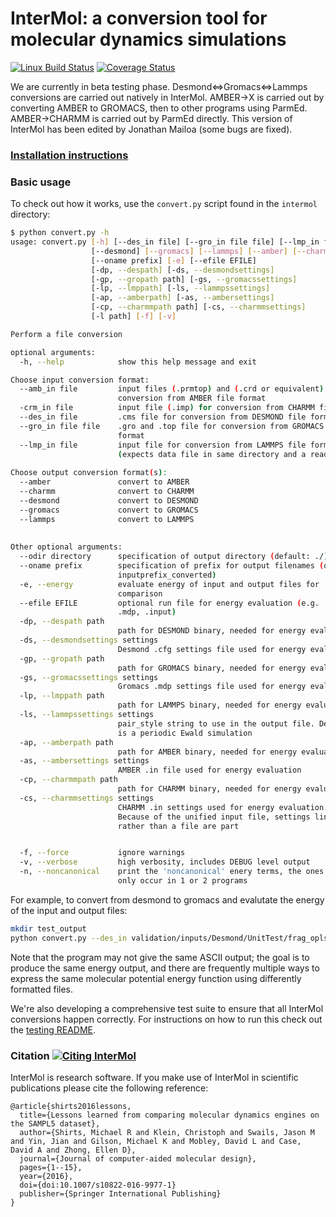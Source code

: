 InterMol: a conversion tool for molecular dynamics simulations
==============================================================

[![Linux Build Status](https://travis-ci.org/shirtsgroup/InterMol.svg?branch=develop)](https://travis-ci.org/shirtsgroup/InterMol)
[![Coverage Status](https://coveralls.io/repos/shirtsgroup/InterMol/badge.svg?branch=develop)](https://coveralls.io/r/shirtsgroup/InterMol)

We are currently in beta testing phase. Desmond<=>Gromacs<=>Lammps conversions are carried out natively in InterMol.  AMBER->X is carried out by converting AMBER to GROMACS, then to other programs using ParmEd. AMBER->CHARMM is carried out by ParmEd directly.
This version of InterMol has been edited by Jonathan Mailoa (some bugs are fixed).

### [Installation instructions](doc/installation.rst)


### Basic usage
To check out how it works, use the ````convert.py```` script found in the ````intermol```` directory:

```bash
$ python convert.py -h
usage: convert.py [-h] [--des_in file] [--gro_in file file] [--lmp_in file] [--amb_in file file] [-crm_in file] 
                  [--desmond] [--gromacs] [--lammps] [--amber] [--charmm] [--odir directory]
                  [--oname prefix] [-e] [--efile EFILE] 
                  [-dp, --despath] [-ds, --desmondsettings]
                  [-gp, --gropath path] [-gs, --gromacssettings]
                  [-lp, --lmppath] [-ls, --lammpssettings]
                  [-ap, --amberpath] [-as, --ambersettings]
                  [-cp, --charmmpath path] [-cs, --charmmsettings]
                  [-l path] [-f] [-v]

Perform a file conversion

optional arguments:
  -h, --help            show this help message and exit

Choose input conversion format:
  --amb_in file         input files (.prmtop) and (.crd or equivalent) for
                        conversion from AMBER file format
  -crm_in file          input file (.imp) for conversion from CHARMM file format
  --des_in file         .cms file for conversion from DESMOND file format
  --gro_in file file    .gro and .top file for conversion from GROMACS file
                        format
  --lmp_in file         input file for conversion from LAMMPS file format
                        (expects data file in same directory and a read_data call)
  
Choose output conversion format(s):
  --amber               convert to AMBER
  --charmm              convert to CHARMM
  --desmond             convert to DESMOND
  --gromacs             convert to GROMACS
  --lammps              convert to LAMMPS
  
  
Other optional arguments:
  --odir directory      specification of output directory (default: ./)
  --oname prefix        specification of prefix for output filenames (default:
                        inputprefix_converted)
  -e, --energy          evaluate energy of input and output files for
                        comparison
  --efile EFILE         optional run file for energy evaluation (e.g. .cfg,
                        .mdp, .input)
  -dp, --despath path
                        path for DESMOND binary, needed for energy evaluation
  -ds, --desmondsettings settings
                        Desmond .cfg settings file used for energy evaluation
  -gp, --gropath path
                        path for GROMACS binary, needed for energy evaluation
  -gs, --gromacssettings settings
                        Gromacs .mdp settings file used for energy evaluation
  -lp, --lmppath path
                        path for LAMMPS binary, needed for energy evaluation
  -ls, --lammpssettings settings
                        pair_style string to use in the output file. Default
                        is a periodic Ewald simulation
  -ap, --amberpath path
                        path for AMBER binary, needed for energy evaluation
  -as, --ambersettings settings
                        AMBER .in file used for energy evaluation
  -cp, --charmmpath path
                        path for CHARMM binary, needed for energy evaluation
  -cs, --charmmsettings settings
                        CHARMM .in settings used for energy evaluation.
                        Because of the unified input file, settings lines
                        rather than a file are part


  -f, --force           ignore warnings
  -v, --verbose         high verbosity, includes DEBUG level output
  -n, --noncanonical    print the 'noncanonical' enery terms, the ones that
                        only occur in 1 or 2 programs
````

For example, to convert from desmond to gromacs and evalutate the energy of the input and output files:

```bash
mkdir test_output
python convert.py --des_in validation/inputs/Desmond/UnitTest/frag_opls2001/frag_opls2001.cms --gromacs --odir test_output -e
```

Note that the program may not give the same ASCII output; the goal is to
produce the same energy output, and there are frequently multiple ways to
express the same molecular potential energy function using differently
formatted files.

We're also developing a comprehensive test suite to ensure that all InterMol
conversions happen correctly. For instructions on how to run this check out
the [testing README](tests/README.md).

### Citation [![Citing InterMol](https://img.shields.io/badge/DOI-10.1063%2F1.4880555-blue.svg)](http://dx.doi.org/10.1007/s10822-016-9977-1)

InterMol is research software. If you make use of InterMol in scientific
publications please cite the following reference:

```
@article{shirts2016lessons,
  title={Lessons learned from comparing molecular dynamics engines on the SAMPL5 dataset},
  author={Shirts, Michael R and Klein, Christoph and Swails, Jason M and Yin, Jian and Gilson, Michael K and Mobley, David L and Case, David A and Zhong, Ellen D},
  journal={Journal of computer-aided molecular design},
  pages={1--15},
  year={2016},
  doi={doi:10.1007/s10822-016-9977-1}
  publisher={Springer International Publishing}
}
```
